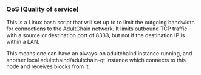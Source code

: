 ### QoS (Quality of service) ###

This is a Linux bash script that will set up tc to limit the outgoing bandwidth for connections to the AdultChain network. It limits outbound TCP traffic with a source or destination port of 8333, but not if the destination IP is within a LAN.

This means one can have an always-on adultchaind instance running, and another local adultchaind/adultchain-qt instance which connects to this node and receives blocks from it.
